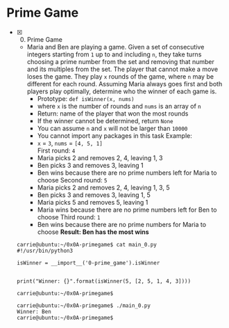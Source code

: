 # Prime Game

+ [x] 0. Prime Game
  + Maria and Ben are playing a game. Given a set of consecutive integers starting from `1` up to and including `n`, they take turns choosing a prime number from the set and removing that number and its multiples from the set. The player that cannot make a move loses the game.
  They play `x` rounds of the game, where `n` may be different for each round. Assuming Maria always goes first and both players play optimally, determine who the winner of each game is.
    + Prototype: `def isWinner(x, nums)`
    + where `x` is the number of rounds and `nums` is an array of `n`
    + Return: name of the player that won the most rounds
    + If the winner cannot be determined, return `None`
    + You can assume `n` and `x` will not be larger than `10000`
    + You cannot import any packages in this task
  Example:
    + `x` = `3`, `nums` = `[4, 5, 1]`	
  First round: `4`
    + Maria picks 2 and removes 2, 4, leaving 1, 3
    + Ben picks 3 and removes 3, leaving 1
    + Ben wins because there are no prime numbers left for Maria to choose
  Second round: `5`
    + Maria picks 2 and removes 2, 4, leaving 1, 3, 5
    + Ben picks 3 and removes 3, leaving 1, 5
    + Maria picks 5 and removes 5, leaving 1
    + Maria wins because there are no prime numbers left for Ben to choose
  Third round: `1`
    + Ben wins because there are no prime numbers for Maria to choose
  **Result: Ben has the most wins**
  ```
  carrie@ubuntu:~/0x0A-primegame$ cat main_0.py
  #!/usr/bin/python3

  isWinner = __import__('0-prime_game').isWinner


  print("Winner: {}".format(isWinner(5, [2, 5, 1, 4, 3])))

  carrie@ubuntu:~/0x0A-primegame$
  ```
  ```
  carrie@ubuntu:~/0x0A-primegame$ ./main_0.py
  Winner: Ben
  carrie@ubuntu:~/0x0A-primegame$
  ```